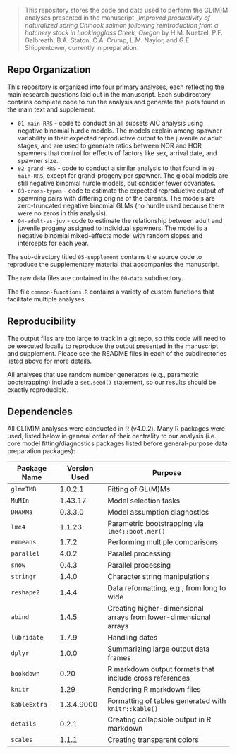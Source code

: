 > This repository stores the code and data used to perform the GL(M)M analyses presented in the manuscript __Improved productivity of naturalized spring Chinook salmon following reintroduction from a hatchery stock in Lookingglass Creek, Oregon_ by H.M. Nuetzel, P.F. Galbreath, B.A. Staton, C.A. Crump, L.M. Naylor, and G.E. Shippentower, currently in preparation.

## Repo Organization

This repository is organized into four primary analyses, each reflecting the main research questions laid out in the manuscript. Each subdirectory contains complete code to run the analysis and generate the plots found in the main text and supplement.

* `01-main-RRS` - code to conduct an all subsets AIC analysis using negative binomial hurdle models. The models explain among-spawner variability in their expected reproductive output to the juvenile or adult stages, and are used to generate ratios between NOR and HOR spawners that control for effects of factors like sex, arrival date, and spawner size.
* `02-grand-RRS` - code to conduct a similar analysis to that found in `01-main-RRS`, except for grand-progeny per spawner. The global models are still negative binomial hurdle models, but consider fewer covariates.
* `03-cross-types` - code to estimate the expected reproductive output of spawning pairs with differing origins of the parents. The models are zero-truncated negative binomial GLMs (no hurdle used because there were no zeros in this analysis).
* `04-adult-vs-juv` - code to estimate the relationship between adult and juvenile progeny assigned to individual spawners. The model is a negative binomial mixed-effects model with random slopes and intercepts for each year.

The sub-directory titled `05-supplement` contains the source code to reproduce the supplementary material that accompanies the manuscript.

The raw data files are contained in the `00-data` subdirectory.

The file `common-functions.R` contains a variety of custom functions that facilitate multiple analyses.

## Reproducibility

The output files are too large to track in a git repo, so this code will need to be executed locally to reproduce the output presented in the manuscript and supplement. Please see the README files in each of the subdirectories listed above for more details.

All analyses that use random number generators (e.g., parametric bootstrapping) include a `set.seed()` statement, so our results should be exactly reproducible.

## Dependencies

All GL(M)M analyses were conducted in R (v4.0.2). Many R packages were used, listed below in general order of their centrality to our analysis (i.e., core model fitting/diagnostics packages listed before general-purpose data preparation packages):

| Package Name | Version Used | Purpose                                                      |
| ------------ | ------------ | ------------------------------------------------------------ |
| `glmmTMB`    | 1.0.2.1      | Fitting of GL(M)Ms                                           |
| `MuMIn`      | 1.43.17      | Model selection tasks                                        |
| `DHARMa`     | 0.3.3.0      | Model assumption diagnostics                                 |
| `lme4`       | 1.1.23       | Parametric bootstrapping via `lme4::boot.mer()`              |
| `emmeans`    | 1.7.2        | Performing multiple comparisons                              |
| `parallel`   | 4.0.2        | Parallel processing                                          |
| `snow`       | 0.4.3        | Parallel processing                                          |
| `stringr`    | 1.4.0        | Character string manipulations                               |
| `reshape2`   | 1.4.4        | Data reformatting, e.g., from long to wide                   |
| `abind`      | 1.4.5        | Creating higher-dimensional arrays from lower-dimensional arrays |
| `lubridate`  | 1.7.9        | Handling dates                                               |
| `dplyr`      | 1.0.0        | Summarizing large output data frames                         |
| `bookdown`   | 0.20         | R markdown output formats that include cross references      |
| `knitr`      | 1.29         | Rendering R markdown files                                   |
| `kableExtra` | 1.3.4.9000   | Formatting of tables generated with `knitr::kable()`         |
| `details`    | 0.2.1        | Creating collapsible output in R markdown                    |
| `scales`     | 1.1.1        | Creating transparent colors                                  |


